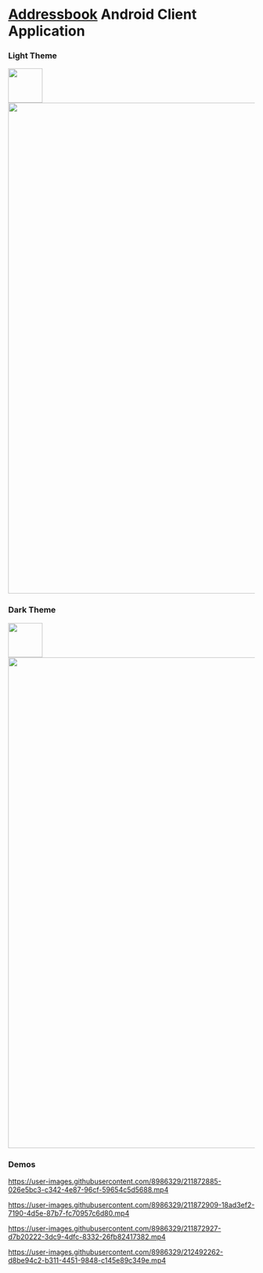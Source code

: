 # [Addressbook](https://github.com/dredwardhyde/addressbook) Android Client Application

### Light Theme
<img src="https://raw.githubusercontent.com/dredwardhyde/addressbook-android-app/master/app/src/main/res/mipmap-xxxhdpi/ic_launcher.png" width="70"/>  
<img src="https://raw.githubusercontent.com/dredwardhyde/addressbook-android-app/master/screenshots/all_panels_light.png" width="1000"/>  

### Dark Theme
<img src="https://raw.githubusercontent.com/dredwardhyde/addressbook-android-app/master/app/src/main/res/mipmap-xxxhdpi/ic_launcher_dark.png" width="70"/>  
<img src="https://raw.githubusercontent.com/dredwardhyde/addressbook-android-app/master/screenshots/all_panels_dark.png" width="1000"/>  

### Demos

https://user-images.githubusercontent.com/8986329/211872885-026e5bc3-c342-4e87-96cf-59654c5d5688.mp4

https://user-images.githubusercontent.com/8986329/211872909-18ad3ef2-7190-4d5e-87b7-fc70957c6d80.mp4

https://user-images.githubusercontent.com/8986329/211872927-d7b20222-3dc9-4dfc-8332-26fb82417382.mp4

https://user-images.githubusercontent.com/8986329/212492262-d8be94c2-b311-4451-9848-c145e89c349e.mp4

